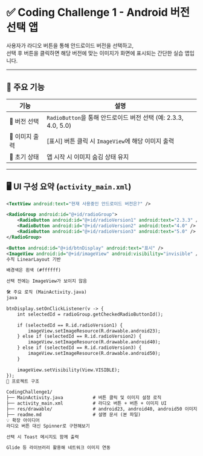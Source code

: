 # ✅ Coding Challenge 1 - Android 버전 선택 앱

사용자가 라디오 버튼을 통해 안드로이드 버전을 선택하고,  
선택 후 버튼을 클릭하면 해당 버전에 맞는 이미지가 화면에 표시되는 간단한 실습 앱입니다.

---

## 🧩 주요 기능

| 기능 | 설명 |
|------|------|
| 🔘 버전 선택 | `RadioButton`을 통해 안드로이드 버전 선택 (예: 2.3.3, 4.0, 5.0) |
| 📸 이미지 출력 | [표시] 버튼 클릭 시 `ImageView`에 해당 이미지 출력 |
| 🧼 초기 상태 | 앱 시작 시 이미지 숨김 상태 유지

---

## 🖥️ UI 구성 요약 (`activity_main.xml`)

```xml
<TextView android:text="현재 사용중인 안드로이드 버전은?" />

<RadioGroup android:id="@+id/radioGroup">
    <RadioButton android:id="@+id/radioVersion1" android:text="2.3.3" />
    <RadioButton android:id="@+id/radioVersion2" android:text="4.0" />
    <RadioButton android:id="@+id/radioVersion3" android:text="5.0" />
</RadioGroup>

<Button android:id="@+id/btnDisplay" android:text="표시" />
<ImageView android:id="@+id/imageView" android:visibility="invisible" />
수직 LinearLayout 기반

배경색은 흰색 (#ffffff)

선택 전에는 ImageView가 보이지 않음

🛠️ 주요 로직 (MainActivity.java)
java

btnDisplay.setOnClickListener(v -> {
    int selectedId = radioGroup.getCheckedRadioButtonId();

    if (selectedId == R.id.radioVersion1) {
        imageView.setImageResource(R.drawable.android23);
    } else if (selectedId == R.id.radioVersion2) {
        imageView.setImageResource(R.drawable.android40);
    } else if (selectedId == R.id.radioVersion3) {
        imageView.setImageResource(R.drawable.android50);
    }

    imageView.setVisibility(View.VISIBLE);
});
📁 프로젝트 구조

CodingChallenge1/
├── MainActivity.java           # 버튼 클릭 및 이미지 설정 로직
├── activity_main.xml           # 라디오 버튼 + 버튼 + 이미지 UI
├── res/drawable/               # android23, android40, android50 이미지 리소스
├── readme.md                   # 설명 문서 (본 파일)
💡 확장 아이디어
라디오 버튼 대신 Spinner로 구현해보기

선택 시 Toast 메시지도 함께 출력

Glide 등 라이브러리 활용해 네트워크 이미지 연동
